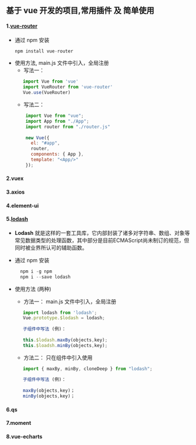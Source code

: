 ## 基于 vue 开发的项目,常用插件 及 简单使用
#### 1.[vue-router](https://router.vuejs.org/zh/installation.html)

   + 通过 npm 安装
        ```javascript
        npm install vue-router
        ```
   + 使用方法, main.js 文件中引入，全局注册
      + 写法一：
      ```javascript 
         import Vue from 'vue'
         import VueRouter from 'vue-router'
         Vue.use(VueRouter)
     ```
     + 写法二：
     ```javascript
         import Vue from "vue";
         import App from "./App";
         import router from "./router.js" 
         
         new Vue({
           el: "#app",
           router,
           components: { App },
           template: "<App/>"
         });
     ```
#### 2.vuex
#### 3.axios
#### 4.element-ui
#### 5.[lodash](https://www.lodashjs.com/)

   + **Lodash** 就是这样的一套工具库，它内部封装了诸多对字符串、数组、对象等常见数据类型的处理函数，其中部分是目前ECMAScript尚未制订的规范，但同时被业界所认可的辅助函数。
   
   + 通过 npm 安装
     ```javascript
       npm i -g npm
       npm i --save lodash
     ```
   + 使用方法 (两种)
      + 方法一： main.js 文件中引入，全局注册
      ```javascript
         import lodash from 'lodash';
         Vue.prototype.$lodash = lodash;
         
         子组件中写法 (例)：
         
         this.$lodash.maxBy(objects,key);
         this.$loadsh.minBy(objects,key);
     ```
      + 方法二： 只在组件中引入使用
      ```javascript
         import { maxBy, minBy, cloneDeep } from "lodash";
         
         子组件中写法 (例)：
         
         maxBy(objects,key)；
         minBy(objects,key)；
      ```
#### 6.qs
#### 7.moment
#### 8.vue-echarts
